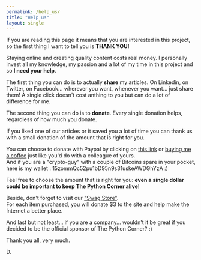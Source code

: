```yaml
---
permalink: /help_us/
title: "Help us"
layout: single
---
```

If you are reading this page it means that you are interested in this project, so the first thing I want to tell you is **THANK YOU!**

Staying online and creating quality content costs real money. I personally invest all my knowledge, my passion and a lot of my time in this project and so **I need your help**.

The first thing you can do is to actually **share** my articles. On Linkedin, on Twitter, on Facebook... wherever you want, whenever you want... just share them! A single click doesn't cost anthing to you but can do a lot of difference for me.

The second thing you can do is to **donate**.
Every single donation helps, regardless of how much you donate.

If you liked one of our articles or it saved you a lot of time you can thank us with a small donation of the amount that is right for you. 

You can choose to donate with Paypal by clicking on [this link](https://www.paypal.com/paypalme/mastro35) or [buying me a coffee](https://www.buymeacoffee.com/mastro35) just like you'd do with a colleague of yours.  
And if you are a "crypto-guy" with a couple of Bitcoins spare in your pocket, here is my wallet : 15zommQc52pu1bD95n9s31uskeAWDGhYzA :)

Feel free to choose the amount that is right for you: **even a single dollar could be important to keep The Python Corner alive**!

Beside, don't forget to visit our ["Swag Store"](https://shop.spreadshirt.com/the-python-corner/).  
For each item purchased, you will donate $3 to the site and help make the Internet a better place.

And last but not least... if you are a company... wouldn't it be great if you decided to be the official sponsor of The Python Corner? :)

Thank you all, very much.

D.
